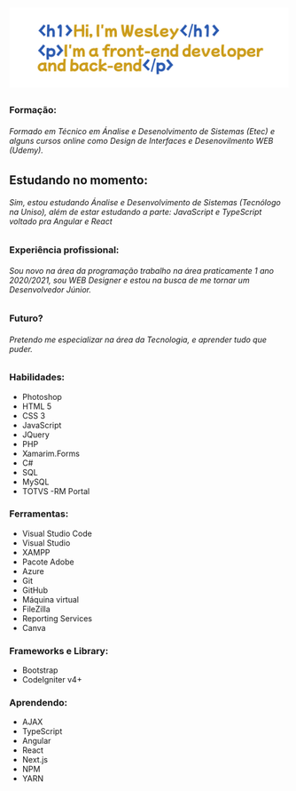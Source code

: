 # <img src="apresentacao.png">

### Formação:
###### Formado em Técnico em Ánalise e Desenolvimento de Sistemas (Etec) e alguns cursos online como Design de Interfaces e Desenovilmento WEB (Udemy).
## Estudando no momento:
###### Sim, estou estudando Ánalise e Desenvolvimento de Sistemas (Tecnólogo  na Uniso), além de estar estudando a parte: JavaScript e TypeScript voltado pra Angular e React
### Experiência profissional:
###### Sou novo na área da programação trabalho na área praticamente 1 ano 2020/2021, sou WEB Designer e estou na busca de me tornar um Desenvolvedor Júnior.
### Futuro?
###### Pretendo me especializar na área da Tecnologia, e aprender tudo que puder.
### Habilidades:
* Photoshop
* HTML 5
* CSS 3
* JavaScript
* JQuery
* PHP
* Xamarim.Forms
* C#
* SQL
* MySQL
* TOTVS -RM Portal

### Ferramentas:
* Visual Studio Code
* Visual Studio
* XAMPP
* Pacote Adobe
* Azure
* Git
* GitHub
* Máquina virtual
* FileZilla
* Reporting Services
* Canva

### Frameworks e Library:
* Bootstrap
* CodeIgniter v4+

### Aprendendo:
* AJAX
* TypeScript
* Angular
* React
* Next.js
* NPM
* YARN

